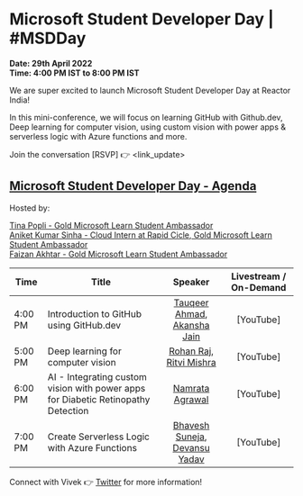 # Microsoft Student Developer Day | #MSDDay

**Date: 29th April 2022 </br>
Time: 4:00 PM IST to 8:00 PM IST**

We are super excited to launch Microsoft Student Developer Day at Reactor India!

In this mini-conference, we will focus on learning GitHub with Github.dev, Deep learning for computer vision, using custom vision with power apps & serverless logic with Azure functions and more.

Join the conversation [RSVP] :point_right: <link_update>

## [Microsoft Student Developer Day - Agenda](https://www.meetup.com/microsoft-reactor-bengaluru/events/283522502/)

Hosted by: 

[Tina Popli - Gold Microsoft Learn Student Ambassador](https://www.linkedin.com/in/tina-popli-025a891b4/) <br/>
[Aniket Kumar Sinha - Cloud Intern at Rapid Cicle, Gold Microsoft Learn Student Ambassador](https://linktr.ee/aniketkumarsinha) <br/>
[Faizan Akhtar - Gold Microsoft Learn Student Ambassador](https://www.linkedin.com/in/akhtar-faizan/)

|     Time     |    Title   | Speaker | Livestream / On-Demand | 
|     ---    | ---          | :---:     | :---: |
| 4:00 PM   |  Introduction to GitHub using GitHub.dev | [Tauqeer Ahmad](https://www.linkedin.com/in/tauqeerahmad5201/), [Akansha Jain](https://linktr.ee/akansha1611) | [YouTube] |
| 5:00 PM   | Deep learning for computer vision |  [Rohan Raj](https://www.linkedin.com/in/rohan-raj-01631716b/), [Ritvi Mishra](https://www.linkedin.com/in/ritvimishra/) | [YouTube] |
| 6:00 PM   | AI - Integrating custom vision with power apps for Diabetic Retinopathy Detection |  [Namrata Agrawal](https://www.linkedin.com/in/namrata-agrawal-/) | [YouTube] |
| 7:00 PM   | Create Serverless Logic with Azure Functions | [Bhavesh Suneja](https://www.linkedin.com/in/bhaveshsuneja/), [Devansu Yadav](https://linktr.ee/DevansuYadav) | [YouTube] |

Connect with Vivek 👉 [Twitter](https://twitter.com/vivek_sridhar) for more information!
